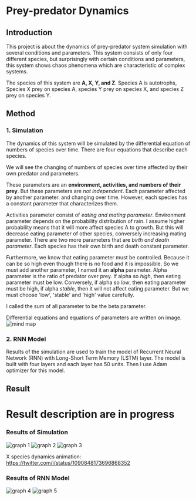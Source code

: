# Prey-predator Dynamics

## Introduction
This project is about the dynamics of prey-predator system simulation with several conditions and parameters. This system consists of only four different species, but surprisingly with certain conditions and parameters, this system shows chaos phenomena which are characteristic of complex systems.

The species of this system are **A, X, Y, and Z**. Species A is autotrophs, Species X prey on species A, species Y prey on species X, and species Z prey on species Y. 

## Method
### 1. Simulation
The dynamics of this system will be simulated by the differential equation of numbers of species over time. There are four equations that describe each species.

We will see the changing of numbers of species over time affected by their own predator and parameters.

These parameters are an **environment, activities, and numbers of their prey**. But these parameters are *not independent*. Each parameter affected by another parameter. and changing over time. However, each species has a constant parameter that characterizes them.

Activities parameter consist of *eating and mating parameter*. Environment parameter depends on the probability distribution of rain. I assume higher probability means that it will more affect species A to growth. But this will decrease eating parameter of other species, conversely increasing mating parameter. There are two more parameters that are *birth and death parameter*. Each species has their own birth and death constant parameter. 

Furthermore, we know that eating parameter must be controlled. Because it can be so high even though there is no food and it is impossible. So we must add another parameter, I named it an **alpha** parameter. Alpha parameter is the ratio of predator over prey. If alpha so *high*, then eating parameter must be low. Conversely, if alpha so *low*, then eating parameter must be high, if alpha *stable*, then it will not affect eating parameter. But we must choose 'low', 'stable' and 'high' value carefully.

I called the sum of all parameter to be the beta parameter.

Differential equations and equations of parameters are written on image.
![mind map](https://pbs.twimg.com/media/DyN1S5JVYAA2Mf1.jpg:large)

### 2. RNN Model
Results of the simulation are used to train the model of Recurrent Neural Network (RNN) with Long-Short Term Memory (LSTM) layer. The model is built with four layers and each layer has 50 units. Then I use Adam optimizer for this model.

## Result

# Result description are in progress

### Results of Simulation
![graph 1](https://pbs.twimg.com/media/DyN3Yq_V4AAYFDN.jpg:large)
![graph 2](https://pbs.twimg.com/media/DyN36QhUwAAqwLk.jpg:large)
![graph 3](https://pbs.twimg.com/media/DyN4GuAVYAAOQJi.jpg:large)

X species dynamics animation: https://twitter.com/i/status/1090848173696868352

### Results of RNN Model
![graph 4](https://pbs.twimg.com/media/DzqggWdVsAAbcLV.jpg:large)
![graph 5](https://pbs.twimg.com/media/DzqetVXU8AAF2zh.jpg:large)

